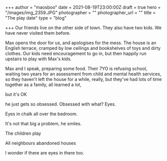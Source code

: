 +++
author = "maosboo"
date = 2021-08-19T23:00:00Z
draft = true
hero = "/images/img_2359.JPG"
photographer = ""
photographer_url = ""
title = "The play date"
type = "blog"

+++
Our friends live on the other side of town. They also have two kids. We have never visited them before. 

Max opens the door for us, and apologises for the mess. The house is an English terrace, cramped by low ceilings and bookshelves of toys and dirty clothes. Our kids need encouragement to go in, but then happily run upstairs to play with Max's kids.

Max and I speak, preparing some food. Their 7YO is refusing school, waiting two years for an assessment from child and mental health services, so they haven't left the house for a while, really, but they've had lots of time together as a family, all learned a lot, 

but it's OK

he just gets so obsessed. Obsessed with what? Eyes.

Eyes in chalk all over the bedroom.

It's not that big a problem, he smiles. 

The children play 

All neighbours abandoned houses 

I wonder if there are eyes in there too.